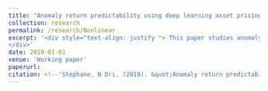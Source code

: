```yaml
---
title: "Anomaly return predictability using deep learning asset pricing"
collection: research
permalink: /research/Nonlinear
excerpt: '<div style="text-align: justify "> This paper studies anomaly return predictability across deciles using a set of fifty anomaly variables built using individual stock characteristics. I then construct deciles and study their predictability using their own past information, other macroeconomic variables, and limit-to-arbitrage variables. I found that some anomalies are persistent and that there are some predictors which help to forecast the decile portfolio returns. Deciles predictability is not uniform across anomaly variables and predictors. Namely, all deciles are not uniformly predictable but extreme deciles seem to be more often predictable. Stock variance, dividend yield, and dividend price ratio are strong predictors for decile portfolio returns. Most importantly, hedge portfolios are often predictable by the TED spread and Amihud illiquidity measure, which indicate that trading frictions may explain the persistence of these portfolio returns. Furthermore, I use the rich set of five hundred anomaly portfolios to predict returns based on Deep learning techniques.
</div>'
date: 2019-01-01
venue: 'Working paper'
paperurl:
citation: <!--'Stéphane, N Dri. (2019). &quot;Anomaly return predictability using deep learning asset pricing .&quot; <i>Working paper</i>. 1(1).'-->
---
```

<!-- <div style="text-align: justify "> This paper studies anomaly return predictability across deciles using a set of fifty anomaly variables built using individual stock characteristics. I then construct deciles and study their predictability using their own past information, other macroeconomic variables, and limit-to-arbitrage variables. I found that some anomalies are persistent and that there are some predictors which help to forecast the decile portfolio returns. Deciles predictability is not uniform across anomaly variables and predictors. Namely, all deciles are not uniformly predictable but extreme deciles seem to be more often predictable. Stock variance, dividend yield, and dividend price ratio are strong predictors for decile portfolio returns. Most importantly, hedge portfolios are often predictable by the TED spread and Amihud illiquidity measure, which indicate that trading frictions may explain the persistence of these portfolio returns. Furthermore, I use the rich set of five hundred anomaly portfolios to predict returns based on Deep learning techniques.
</div> -->

<!--[Slides](http://stephanendri.github.io/files/NLPC_paper.pdf)-->

<!--[Paper](http://stephanendri.github.io/files/JMP.pdf) -->

<!--Recommended citation: Stéphane N'Dri (2021). "Anomaly return predictability using deep learning asset pricing"  <i>Working paper </i>.-->
